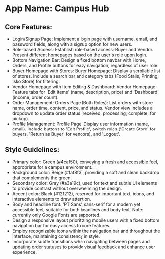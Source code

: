 # **App Name**: Campus Hub

## Core Features:

- Login/Signup Page: Implement a login page with username, email, and password fields, along with a signup option for new users.
- Role-based Access: Establish role-based access: Buyer and Vendor.  Present different homepages based on the user's role upon login.
- Bottom Navigation Bar: Design a fixed bottom navbar with Home, Orders, and Profile buttons for easy navigation, regardless of user role.
- Buyer Homepage with Stores: Buyer Homepage: Display a scrollable list of stores. Include a search bar and category tabs (Food Stalls, Printing, Isko Store) for filtering.
- Vendor Homepage with Item Editing & Dashboard: Vendor Homepage: Feature tabs for 'Edit Items' (name, description, price) and 'Dashboard' (income, order count).
- Order Management: Orders Page (Both Roles): List orders with store name, order time, content, price, and status. Vendor view includes a dropdown to update order status (received, processing, complete, for pickup).
- Profile Management: Profile Page: Display user information (name, email). Include buttons to 'Edit Profile', switch roles ('Create Store' for buyers, 'Return as Buyer' for vendors), and 'Logout'.

## Style Guidelines:

- Primary color: Green (#4caf50), conveying a fresh and accessible feel, appropriate for a campus environment.
- Background color: Beige (#faf8f3), providing a soft and clean backdrop that complements the green.
- Secondary color: Gray (#a3a19c), used for text and subtle UI elements to provide contrast without overwhelming the design.
- Accent color: Black (#121212), reserved for important text, icons, and interactive elements to draw attention.
- Body and headline font: 'PT Sans', sans-serif for a modern yet accessible feel, suitable for both headlines and body text. Note: currently only Google Fonts are supported.
- Design a responsive layout prioritizing mobile users with a fixed bottom navigation bar for easy access to core features.
- Employ recognizable icons within the navigation bar and throughout the interface, maintaining consistency in style.
- Incorporate subtle transitions when navigating between pages and updating order statuses to provide visual feedback and enhance user experience.